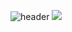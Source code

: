 ![header](https://capsule-render.vercel.app/api?type=waving&text=Welcome!&color=auto&height=230&fontAlignY=40)
<img src="https://img.shields.io/badge/Python-3776AB?style=flat-square&logo=Python&logoColor=3776AB"/>
<!--
**jjeon77299/jjeon77299** is a ✨ _special_ ✨ repository because its `README.md` (this file) appears on your GitHub profile.

Here are some ideas to get you started:
- https://capsule-render.vercel.app/api?
- 🔭 I’m currently working on ...
- 🌱 I’m currently learning ...
- 👯 I’m looking to collaborate on ...
- 🤔 I’m looking for help with ...
- 💬 Ask me about ...
- 📫 How to reach me: ...
- 😄 Pronouns: ...
- ⚡ Fun fact: ...
-->

